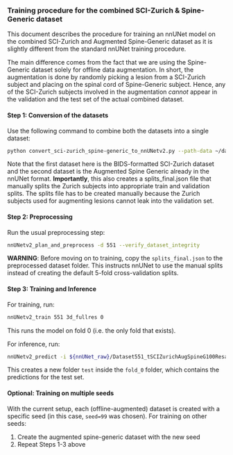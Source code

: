 ### Training procedure for the combined SCI-Zurich & Spine-Generic dataset

This document describes the procedure for training an nnUNet model on the combined SCI-Zurich and Augmented Spine-Generic dataset as it is slightly different from the standard nnUNet training procedure. 

The main difference comes from the fact that we are using the Spine-Generic dataset solely for offline data augmentation. In short, the augmentation is done by randomly picking a lesion from a SCI-Zurich subject and placing on the spinal cord of Spine-Generic subject. Hence, any of the SCI-Zurich subjects involved in the augmentation _cannot_ appear in the validation and the test set of the actual combined dataset. 

#### Step 1: Conversion of the datasets

Use the following command to combine both the datasets into a single dataset:

```bash
python convert_sci-zurich_spine-generic_to_nnUNetv2.py --path-data ~/datasets/sci-zurich-rpi ~/datasets/Dataset551_SpineGenericMultiSubject/imagesTr --path-out ${nnUNet_raw} -dname tSCIZurichAugSpineG100Resample -dnum 551 --seed 99 --split 0.6 0.2 0.2
```

Note that the first dataset here is the BIDS-formatted SCI-Zurich dataset and the second dataset is the Augmented Spine Generic already in the nnUNet format. **Importantly**, this also creates a splits_final.json file that manually splits the Zurich subjects into appropriate train and validation splits. The splits file has to be created manually because the Zurich subjects used for augmenting lesions cannot leak into the validation set. 

#### Step 2: Preprocessing

Run the usual preprocessing step: 

```bash
nnUNetv2_plan_and_preprocess -d 551 --verify_dataset_integrity
```

**WARNING**: Before moving on to training, copy the `splits_final.json` to the preprocessed dataset folder. This instructs nnUNet to use the manual splits instead of creating the default 5-fold cross-validation splits.


#### Step 3: Training and Inference

For training, run:

```bash
nnUNetv2_train 551 3d_fullres 0
```

This runs the model on fold 0 (i.e. the only fold that exists). 

For inference, run:

```bash
nnUNetv2_predict -i ${nnUNet_raw}/Dataset551_tSCIZurichAugSpineG100Resample/imagesTs -o ~/nnunet-v2/nnUNet_results/Dataset551_tSCIZurichAugSpineG100Resample/nnUNetTrainer__nnUNetPlans__3d_fullres/fold_0/test -d 551 -f 0 -c 3d_fullres
```

This creates a new folder `test` inside the `fold_0` folder, which contains the predictions for the test set.


#### Optional: Training on multiple seeds

With the current setup, each (offline-augmented) dataset is created with a specific seed (in this case, `seed=99` was chosen). For training on other seeds: 

1. Create the augmented spine-generic dataset with the new seed 
2. Repeat Steps 1-3 above